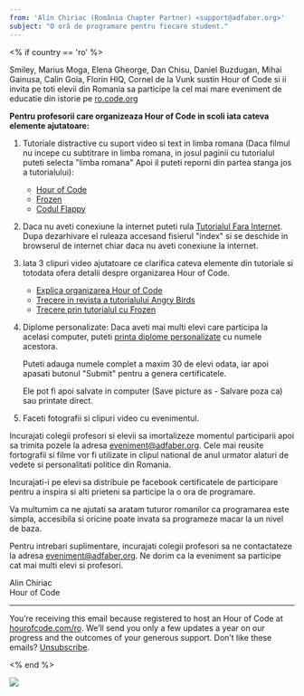```yaml
---
from: 'Alin Chiriac (România Chapter Partner) <support@adfaber.org>'
subject: "O oră de programare pentru fiecare student."
---
```


<% if country == 'ro' %>

Smiley, Marius Moga, Elena Gheorge, Dan Chisu, Daniel Buzdugan, Mihai Gainusa, Calin Goia, Florin HIQ, Cornel de la Vunk sustin Hour of Code si ii invita pe toti elevii din Romania sa participe la cel mai mare eveniment de educatie din istorie pe [ro.code.org](http://ro.code.org)

**Pentru profesorii care organizeaza Hour of Code in scoli iata cateva elemente ajutatoare:**

1. Tutoriale distractive cu suport video si text in limba romana (Daca filmul nu incepe cu subtitrare in limba romana, in josul paginii cu tutorialul puteti selecta "limba romana" Apoi il puteti reporni din partea stanga jos a tutorialului):

	* [Hour of Code](http://studio.code.org/hoc/1)
	* [Frozen](http://studio.code.org/s/frozen/stage/1/puzzle/1)
	* [Codul Flappy](http://studio.code.org/flappy/1)

2. Daca nu aveti conexiune la internet puteti rula [Tutorialul Fara Internet](https://github.com/google/blockly-games/raw/offline/generated/blockly-games-ro.zip). Dupa dezarhivare el ruleaza accesand fisierul "index" si se deschide in browserul de internet chiar daca nu aveti conexiune la internet.

3. Iata 3 clipuri video ajutatoare ce clarifica cateva elemente din tutoriale si totodata ofera detalii despre organizarea Hour of Code.

	* [Explica organizarea Hour of Code](http://youtu.be/tQeSke4hIds)
	* [Trecere in revista a tutorialului Angry Birds](http://youtu.be/TutWn_dx5Hk)
	* [Trecere prin tutorialul cu Frozen](http://youtu.be/eNmWPSN1u3A)

4. Diplome personalizate: Daca aveti mai multi elevi care participa la acelasi computer, puteti [printa diplome personalizate](http://code.org/certificates) cu numele acestora. 

	Puteti adauga numele complet a maxim 30 de elevi odata, iar apoi apasati butonul "Submit" pentru a genera certificatele. 
	
	Ele pot fi apoi salvate in computer (Save picture as - Salvare poza ca) sau printate direct.

5. Faceti fotografii si clipuri video cu evenimentul.

Incurajati colegii profesori si elevii sa imortalizeze momentul participarii apoi sa trimita pozele la adresa eveniment@adfaber.org. Cele mai reusite fortografii si filme vor fi utilizate in clipul national de anul urmator alaturi de vedete si personalitati politice din Romania.

Incurajati-i pe elevi sa distribuie pe facebook certificatele de participare pentru a inspira si alti prieteni sa participe la o ora de programare.

Va multumim ca ne ajutati sa aratam tuturor romanilor ca programarea este simpla, accesibila si oricine poate invata sa programeze macar la un nivel de baza.

Pentru intrebari suplimentare, incurajati colegii profesori sa ne contactateze la adresa eveniment@adfaber.org.
Ne dorim ca la eveniment sa participe cat mai multi elevi si profesori.

Alin Chiriac
<br/>
Hour of Code

<hr/>

You’re receiving this email because registered to host an Hour of Code at [hourofcode.com/ro](http://hourofcode.com/ro). We’ll send you only a few updates a year on our progress and the outcomes of your generous support. Don’t like these emails? [Unsubscribe](<%= unsubscribe_link %>).

<% end %>

![](<%= tracking_pixel %>)

